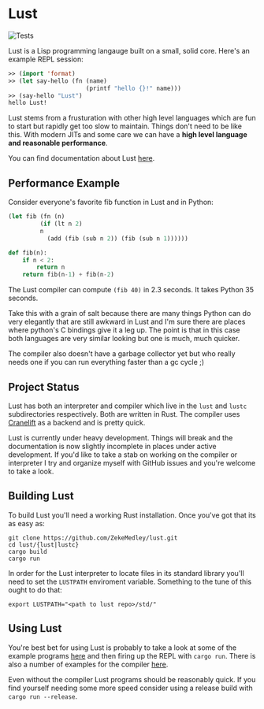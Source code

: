 # Lust
![Tests](https://github.com/ZekeMedley/lust/workflows/Rust/badge.svg)

Lust is a Lisp programming langauge built on a small, solid
core. Here's an example REPL session:

```lisp
>> (import 'format)
>> (let say-hello (fn (name)
                      (printf "hello {}!" name)))
>> (say-hello "Lust")
hello Lust!
```

Lust stems from a frusturation with other high level languages which
are fun to start but rapidly get too slow to maintain. Things don't
need to be like this. With modern JITs and some care we can have a
**high level language and reasonable performance**.

You can find documentation about Lust
[here](https://zmedley.com/lust).

## Performance Example

Consider everyone's favorite fib function in Lust and in Python:

```lisp
(let fib (fn (n)
	     (if (lt n 2)
		 n
	       (add (fib (sub n 2)) (fib (sub n 1))))))
```
```python
def fib(n):
    if n < 2:
        return n
    return fib(n-1) + fib(n-2)
```

The Lust compiler can compute `(fib 40)` in 2.3 seconds. It takes
Python 35 seconds.

Take this with a grain of salt because there are many things Python
can do very elegantly that are still awkward in Lust and I'm sure
there are places where python's C bindings give it a leg up. The point
is that in this case both languages are very similar looking but one
is much, much quicker.

The compiler also doesn't have a garbage collector yet but who really
needs one if you can run everything faster than a gc cycle ;)

## Project Status

Lust has both an interpreter and compiler which live in the `lust` and
`lustc` subdirectories respectively. Both are written in Rust. The
compiler uses
[Cranelift](https://github.com/bytecodealliance/wasmtime/tree/main/cranelift)
as a backend and is pretty quick.

Lust is currently under heavy development. Things will break and the
documentation is now slightly incomplete in places under active
development. If you'd like to take a stab on working on the compiler
or interpreter I try and organize myself with GitHub issues and you're
welcome to take a look.

## Building Lust

To build Lust you'll need a working Rust installation. Once you've got
that its as easy as:

```
git clone https://github.com/ZekeMedley/lust.git
cd lust/{lust|lustc}
cargo build
cargo run
```

In order for the Lust interpreter to locate files in its standard
library you'll need to set the `LUSTPATH` enviroment
variable. Something to the tune of this ought to do that:

```
export LUSTPATH="<path to lust repo>/std/"
```

## Using Lust

You're best bet for using Lust is probably to take a look at some of
the example programs
[here](https://github.com/ZekeMedley/lust/tree/master/lust/lust-programs)
and then firing up the REPL with `cargo run`. There is also a number of
examples for the compiler
[here](https://github.com/ZekeMedley/lust/tree/main/lustc/examples).

Even without the compiler Lust programs should be reasonably quick. If
you find yourself needing some more speed consider using a release
build with `cargo run --release`.

